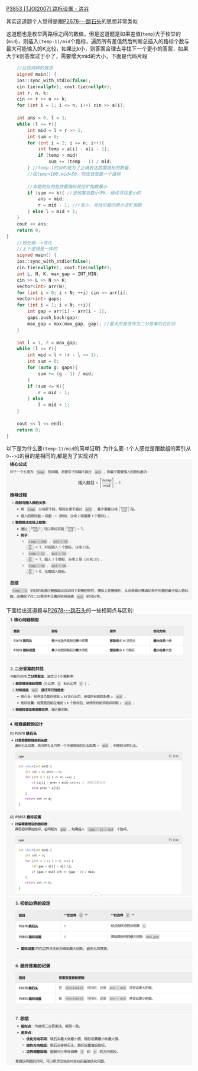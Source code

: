 [P3853 [TJOI2007] 路标设置 - 洛谷](https://www.luogu.com.cn/problem/P3853)

其实这道题个人觉得是跟[P2678---跳石头](P2678---跳石头.md)的思想非常类似

这道题也是枚举两路标之间的数值，但是这道题是如果差值(`temp`)大于枚举的(`mid`)，则插入`(temp-1)/mid`个路标，遍历所有差值然后判断总插入的路标个数与最大可能输入的K比较，如果比k小，则答案合理去寻找下一个更小的答案，如果大于k则答案过于小了，需要增大mid的大小，下面是代码片段

```cpp 
	//比较纯粹的做法
	signed main() {  
    ios::sync_with_stdio(false);  
    cin.tie(nullptr), cout.tie(nullptr);  
    int r, n, k;  
    cin >> r >> n >> k;  
    for (int i = 1; i <= n; i++) cin >> a[i];  
  
    int ans = 0, l = 1;  
    while (l <= r){  
        int mid = l + r >> 1;  
        int sum = 0;  
        for (int i = 2; i <= n; i++){  
            int temp = a[i] - a[i - 1];  
            if (temp > mid)  
                sum += (temp - 1) / mid;  
        } //temp-1的目的是为了正确表达放置路标的数量，  
        //如temp=100,mid=50，则应该放置一个路标  
  
        //本题的目的是放置路标使空旷指数最小  
        if (sum <= k){ //当放置总数小于k，继续寻找更小的  
            ans = mid;  
            r = mid - 1; //r变小，寻找可能的更小空旷指数  
        } else l = mid + 1;  
    }  
    cout << ans;  
    return 0;  
}
	//预处理-->优化
	//上下逻辑是一样的
	signed main() {  
    ios::sync_with_stdio(false);  
    cin.tie(nullptr), cout.tie(nullptr);  
    int L, N, K, max_gap = INT_MIN;  
    cin >> L >> N >> K;  
    vector<int> arr(N);  
    for (int i = 0; i < N; ++i) cin >> arr[i];  
    vector<int> gaps;  
    for (int i = 1; i < N; ++i){  
        int gap = arr[i] - arr[i - 1];  
        gaps.push_back(gap);  
        max_gap = max(max_gap, gap); //最大的差值作为二分答案的右区间 
    }  
  
    int l = 1, r = max_gap;  
    while (l <= r){  
        int mid = l + (r - l >> 1);  
        int sum = 0;  
        for (auto g: gaps){  
            sum += (g - 1) / mid;  
        }  
        if (sum <= K){  
            r = mid - 1;  
        } else  
            l = mid + 1;  
    }  
  
    cout << l << endl;  
    return 0;  
}

```

以下是为什么要`(temp-1)/mid`的简单证明:
	为什么要`-1`个人感觉是跟数组的索引从`0-->1`的目的是相同的,都是为了实现对齐
	![](../image/p3853---路标设置/p3853---路标设置_250501_37.png)



下面给出这道题与[P2678---跳石头](P2678---跳石头.md)的一些相同点与区别:
	![](../image/p3853---路标设置/p3853---路标设置_250501_38.png)
	![](../image/p3853---路标设置/p3853---路标设置_250501_47.png)
	![](../image/p3853---路标设置/p3853---路标设置_250501_03.png)

